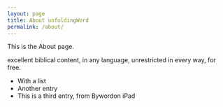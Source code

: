 ```yaml
---
layout: page
title: About unfoldingWord
permalink: /about/
---
```


This is the About page.

excellent biblical content, in any language, unrestricted in every way, for free.

* With a list
* Another entry
* This is a third entry, from Bywordon iPad

